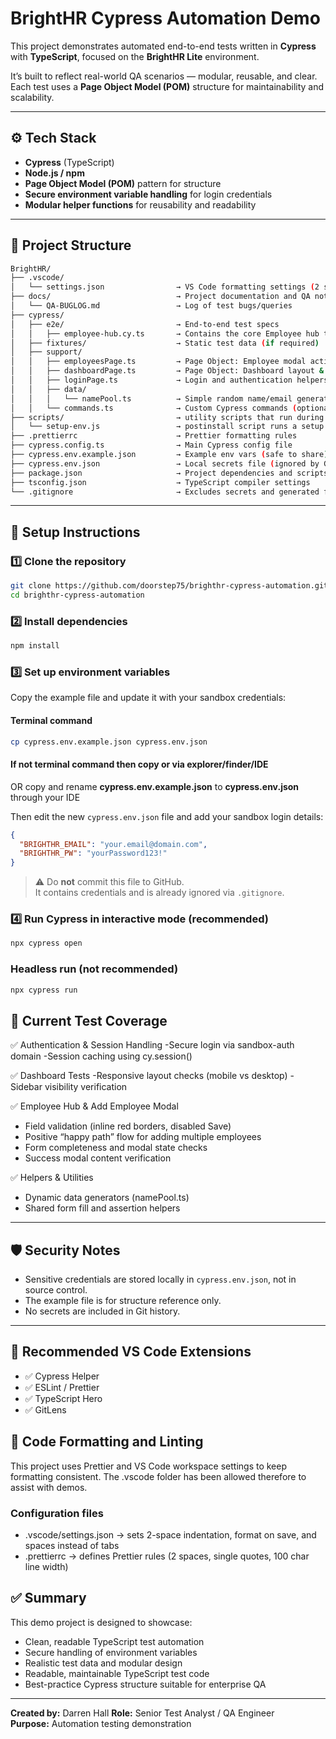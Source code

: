 # BrightHR Cypress Automation Demo

This project demonstrates automated end-to-end tests written in **Cypress** with **TypeScript**, focused on the **BrightHR Lite** environment.

It’s built to reflect real-world QA scenarios — modular, reusable, and clear.  
Each test uses a **Page Object Model (POM)** structure for maintainability and scalability.

---

## ⚙️ Tech Stack

- **Cypress** (TypeScript)
- **Node.js / npm**
- **Page Object Model (POM)** pattern for structure
- **Secure environment variable handling** for login credentials
- **Modular helper functions** for reusability and readability

---

## 🧩 Project Structure

```bash
BrightHR/
├── .vscode/
│   └── settings.json                → VS Code formatting settings (2 spaces)
├── docs/                            → Project documentation and QA notes
│   └── QA-BUGLOG.md                 → Log of test bugs/queries
├── cypress/
│   ├── e2e/                         → End-to-end test specs
│   │   ├── employee-hub.cy.ts       → Contains the core Employee hub tests
│   ├── fixtures/                    → Static test data (if required)
│   ├── support/
│   │   ├── employeesPage.ts         → Page Object: Employee modal actions/
│   │   ├── dashboardPage.ts         → Page Object: Dashboard layout & navigatio
│   │   ├── loginPage.ts             → Login and authentication helpers
│   │   ├── data/
│   │   │   └── namePool.ts          → Simple random name/email generators
│   │   └── commands.ts              → Custom Cypress commands (optional)
├── scripts/                         → utility scripts that run during install
│   └── setup-env.js                 → postinstall script runs a setup message
├── .prettierrc                      → Prettier formatting rules 
├── cypress.config.ts                → Main Cypress config file
├── cypress.env.example.json         → Example env vars (safe to share)
├── cypress.env.json                 → Local secrets file (ignored by Git)
├── package.json                     → Project dependencies and scripts
├── tsconfig.json                    → TypeScript compiler settings
└── .gitignore                       → Excludes secrets and generated files
```

---

## 🧰 Setup Instructions

### 1️⃣ Clone the repository

```bash
git clone https://github.com/doorstep75/brighthr-cypress-automation.git
cd brighthr-cypress-automation
```

### 2️⃣ Install dependencies

```bash
npm install
```

### 3️⃣ Set up environment variables

Copy the example file and update it with your sandbox credentials:

#### Terminal command

```bash
cp cypress.env.example.json cypress.env.json
```

#### If not terminal command then copy or via explorer/finder/IDE

OR copy and rename **cypress.env.example.json** to **cypress.env.json** through your IDE

Then edit the new `cypress.env.json` file and add your sandbox login details:

```json
{
  "BRIGHTHR_EMAIL": "your.email@domain.com",
  "BRIGHTHR_PW": "yourPassword123!"
}
```

> ⚠️ Do **not** commit this file to GitHub.  
> It contains credentials and is already ignored via `.gitignore`.

### 4️⃣ Run Cypress in interactive mode (recommended)

```bash
npx cypress open
```

### Headless run (not recommended)

```bash
npx cypress run
```

## 🧪 Current Test Coverage

✅ Authentication & Session Handling
-Secure login via sandbox-auth domain
-Session caching using cy.session()

✅ Dashboard Tests
-Responsive layout checks (mobile vs desktop)
-Sidebar visibility verification

✅ Employee Hub & Add Employee Modal

- Field validation (inline red borders, disabled Save)
- Positive “happy path” flow for adding multiple employees
- Form completeness and modal state checks
- Success modal content verification

✅ Helpers & Utilities

- Dynamic data generators (namePool.ts)
- Shared form fill and assertion helpers

---

## 🛡️ Security Notes

- Sensitive credentials are stored locally in `cypress.env.json`, not in source control.
- The example file is for structure reference only.
- No secrets are included in Git history.

---

## 🧭 Recommended VS Code Extensions

- ✅ Cypress Helper
- ✅ ESLint / Prettier
- ✅ TypeScript Hero
- ✅ GitLens

## 🧹 Code Formatting and Linting

This project uses Prettier and VS Code workspace settings to keep formatting consistent. The .vscode folder has been allowed therefore to assist with demos.

### Configuration files

- .vscode/settings.json → sets 2-space indentation, format on save, and spaces instead of tabs
- .prettierrc → defines Prettier rules (2 spaces, single quotes, 100 char line width)

## ✅ Summary

This demo project is designed to showcase:

- Clean, readable TypeScript test automation
- Secure handling of environment variables
- Realistic test data and modular design
- Readable, maintainable TypeScript test code
- Best-practice Cypress structure suitable for enterprise QA

---

**Created by:** Darren Hall
**Role:** Senior Test Analyst / QA Engineer  
**Purpose:** Automation testing demonstration
